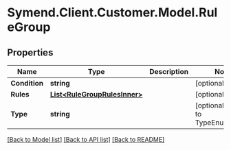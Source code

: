 # Symend.Client.Customer.Model.RuleGroup

## Properties

Name | Type | Description | Notes
------------ | ------------- | ------------- | -------------
**Condition** | **string** |  | [optional] 
**Rules** | [**List&lt;RuleGroupRulesInner&gt;**](RuleGroupRulesInner.md) |  | [optional] 
**Type** | **string** |  | [optional] [default to TypeEnum.Group]

[[Back to Model list]](../README.md#documentation-for-models) [[Back to API list]](../README.md#documentation-for-api-endpoints) [[Back to README]](../README.md)

